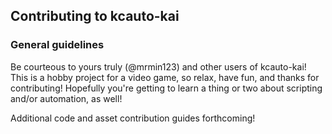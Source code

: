 ## Contributing to kcauto-kai

### General guidelines
Be courteous to yours truly (@mrmin123) and other users of kcauto-kai! This is a hobby project for a video game, so relax, have fun, and thanks for contributing! Hopefully you're getting to learn a thing or two about scripting and/or automation, as well!

Additional code and asset contribution guides forthcoming!

